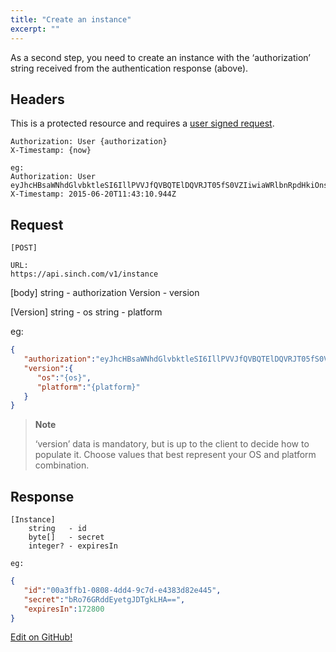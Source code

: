 ```yaml
---
title: "Create an instance"
excerpt: ""
---
```

As a second step, you need to create an instance with the ‘authorization’ string received from the authentication response (above).

## Headers

This is a protected resource and requires a [user signed request](doc:using-rest#section-user-signed-request).

    Authorization: User {authorization}
    X-Timestamp: {now}
    
    eg:
    Authorization: User eyJhcHBsaWNhdGlvbktleSI6IllPVVJfQVBQTElDQVRJT05fS0VZIiwiaWRlbnRpdHkiOnsidHlwZSI6ImVtYWlsIiwiZW5kcG9pbnQiOiJhZGRyZXNzQGV4YW1wbGUuY29tIn0sImNyZWF0ZWQiOiIyMDE1LTA2LTI0VDA4OjMyOjMyLjk0MTc2MDVaIn0=:Uc3UQ6tnextCCXiuieizBGNf16SDKFGFWMpu6LKbOwA=
    X-Timestamp: 2015-06-20T11:43:10.944Z

## Request

    [POST]
    
    URL:
    https://api.sinch.com/v1/instance


[body]
    string   - authorization
    Version  - version

[Version]
    string - os
    string - platform

eg:
```json
{
   "authorization":"eyJhcHBsaWNhdGlvbktleSI6IllPVVJfQVBQTElDQVRJT05fS0VZIiwiaWRlbnRpdHkiOnsidHlwZSI6ImVtYWlsIiwiZW5kcG9pbnQiOiJhZGRyZXNzQGV4YW1wbGUuY29tIn0sImNyZWF0ZWQiOiIyMDE1LTA2LTI0VDA4OjMyOjMyLjk0MTc2MDVaIn0=:Uc3UQ6tnextCCXiuieizBGNf16SDKFGFWMpu6LKbOwA=",
   "version":{
      "os":"{os}",
      "platform":"{platform}"
   }
}  
```

> **Note** 
> 
> ‘version’ data is mandatory, but is up to the client to decide how to populate it. Choose values that best represent your OS and platform combination.

## Response

    [Instance]
        string   - id
        byte[]   - secret
        integer? - expiresIn
    
    eg:

```json
{
   "id":"00a3ffb1-0808-4dd4-9c7d-e4383d82e445",
   "secret":"bRo76GRddEyetgJDTgkLHA==",
   "expiresIn":172800
}
```

<a class="gitbutton pill" target="_blank" href="https://github.com/sinch/docs/blob/master/docs/voice/number-administration/create-an-instance.md"><span class="fab fa-github"></span>Edit on GitHub!</a>